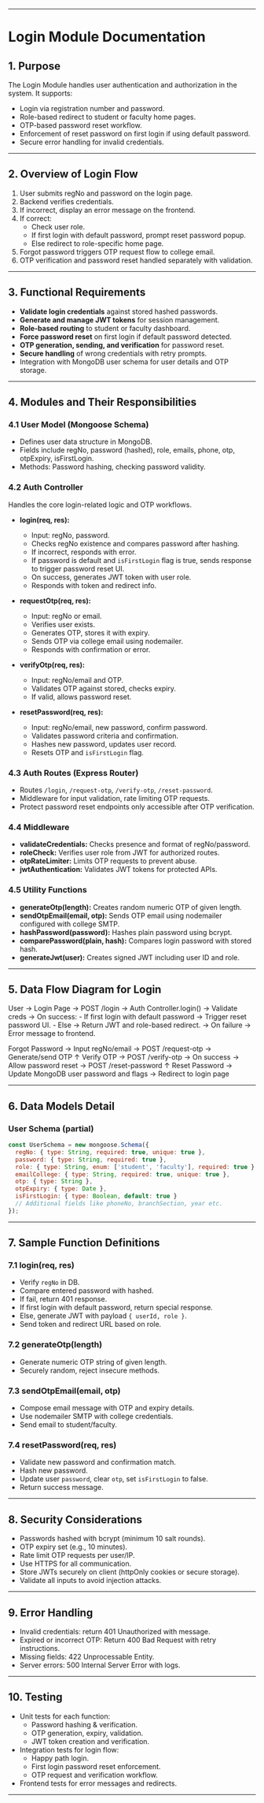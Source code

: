 

***

# Login Module Documentation

## 1. Purpose

The Login Module handles user authentication and authorization in the system. It supports:
- Login via registration number and password.
- Role-based redirect to student or faculty home pages.
- OTP-based password reset workflow.
- Enforcement of reset password on first login if using default password.
- Secure error handling for invalid credentials.

***

## 2. Overview of Login Flow

1. User submits regNo and password on the login page.
2. Backend verifies credentials.
3. If incorrect, display an error message on the frontend.
4. If correct:
   - Check user role.
   - If first login with default password, prompt reset password popup.
   - Else redirect to role-specific home page.
5. Forgot password triggers OTP request flow to college email.
6. OTP verification and password reset handled separately with validation.

***

## 3. Functional Requirements

- **Validate login credentials** against stored hashed passwords.
- **Generate and manage JWT tokens** for session management.
- **Role-based routing** to student or faculty dashboard.
- **Force password reset** on first login if default password detected.
- **OTP generation, sending, and verification** for password reset.
- **Secure handling** of wrong credentials with retry prompts.
- Integration with MongoDB user schema for user details and OTP storage.

***

## 4. Modules and Their Responsibilities

### 4.1 User Model (Mongoose Schema)

- Defines user data structure in MongoDB.
- Fields include regNo, password (hashed), role, emails, phone, otp, otpExpiry, isFirstLogin.
- Methods: Password hashing, checking password validity.

### 4.2 Auth Controller

Handles the core login-related logic and OTP workflows.

- **login(req, res):**
  - Input: regNo, password.
  - Checks regNo existence and compares password after hashing.
  - If incorrect, responds with error.
  - If password is default and `isFirstLogin` flag is true, sends response to trigger password reset UI.
  - On success, generates JWT token with user role.
  - Responds with token and redirect info.

- **requestOtp(req, res):**
  - Input: regNo or email.
  - Verifies user exists.
  - Generates OTP, stores it with expiry.
  - Sends OTP via college email using nodemailer.
  - Responds with confirmation or error.

- **verifyOtp(req, res):**
  - Input: regNo/email and OTP.
  - Validates OTP against stored, checks expiry.
  - If valid, allows password reset.

- **resetPassword(req, res):**
  - Input: regNo/email, new password, confirm password.
  - Validates password criteria and confirmation.
  - Hashes new password, updates user record.
  - Resets OTP and `isFirstLogin` flag.

### 4.3 Auth Routes (Express Router)

- Routes `/login`, `/request-otp`, `/verify-otp`, `/reset-password`.
- Middleware for input validation, rate limiting OTP requests.
- Protect password reset endpoints only accessible after OTP verification.

### 4.4 Middleware

- **validateCredentials:** Checks presence and format of regNo/password.
- **roleCheck:** Verifies user role from JWT for authorized routes.
- **otpRateLimiter:** Limits OTP requests to prevent abuse.
- **jwtAuthentication:** Validates JWT tokens for protected APIs.

### 4.5 Utility Functions

- **generateOtp(length):** Creates random numeric OTP of given length.
- **sendOtpEmail(email, otp):** Sends OTP email using nodemailer configured with college SMTP.
- **hashPassword(password):** Hashes plain password using bcrypt.
- **comparePassword(plain, hash):** Compares login password with stored hash.
- **generateJwt(user):** Creates signed JWT including user ID and role.

***

## 5. Data Flow Diagram for Login

User → Login Page → POST /login → Auth Controller.login()
   → Validate creds → On success:
      - If first login with default password → Trigger reset password UI.
      - Else → Return JWT and role-based redirect.
   → On failure → Error message to frontend.

Forgot Password → Input regNo/email → POST /request-otp → Generate/send OTP
↑
Verify OTP → POST /verify-otp → On success → Allow password reset → POST /reset-password
↑
Reset Password → Update MongoDB user password and flags → Redirect to login page

***

## 6. Data Models Detail

### User Schema (partial)

```js
const UserSchema = new mongoose.Schema({
  regNo: { type: String, required: true, unique: true },
  password: { type: String, required: true },
  role: { type: String, enum: ['student', 'faculty'], required: true },
  emailCollege: { type: String, required: true, unique: true },
  otp: { type: String },
  otpExpiry: { type: Date },
  isFirstLogin: { type: Boolean, default: true }
  // Additional fields like phoneNo, branchSection, year etc.
});
```

***

## 7. Sample Function Definitions

### 7.1 login(req, res)

- Verify `regNo` in DB.
- Compare entered password with hashed.
- If fail, return 401 response.
- If first login with default password, return special response.
- Else, generate JWT with payload `{ userId, role }`.
- Send token and redirect URL based on role.

### 7.2 generateOtp(length)

- Generate numeric OTP string of given length.
- Securely random, reject insecure methods.

### 7.3 sendOtpEmail(email, otp)

- Compose email message with OTP and expiry details.
- Use nodemailer SMTP with college credentials.
- Send email to student/faculty.

### 7.4 resetPassword(req, res)

- Validate new password and confirmation match.
- Hash new password.
- Update user `password`, clear `otp`, set `isFirstLogin` to false.
- Return success message.

***

## 8. Security Considerations

- Passwords hashed with bcrypt (minimum 10 salt rounds).
- OTP expiry set (e.g., 10 minutes).
- Rate limit OTP requests per user/IP.
- Use HTTPS for all communication.
- Store JWTs securely on client (httpOnly cookies or secure storage).
- Validate all inputs to avoid injection attacks.

***

## 9. Error Handling

- Invalid credentials: return 401 Unauthorized with message.
- Expired or incorrect OTP: Return 400 Bad Request with retry instructions.
- Missing fields: 422 Unprocessable Entity.
- Server errors: 500 Internal Server Error with logs.

***

## 10. Testing

- Unit tests for each function:
  - Password hashing & verification.
  - OTP generation, expiry, validation.
  - JWT token creation and verification.
- Integration tests for login flow:
  - Happy path login.
  - First login password reset enforcement.
  - OTP request and verification workflow.
- Frontend tests for error messages and redirects.

***